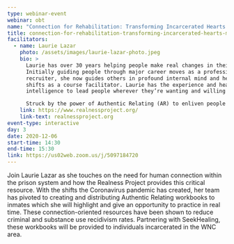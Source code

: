 ```yaml
---
type: webinar-event
webinar: obt
name: "Connection for Rehabilitation: Transforming Incarcerated Hearts & Minds"
title: connection-for-rehabilitation-transforming-incarcerated-hearts-minds
facilitators:
  - name: Laurie Lazar
    photo: /assets/images/laurie-lazar-photo.jpeg
    bio: >
      Laurie has over 30 years helping people make real changes in their lives.
      Initially guiding people through major career moves as a professional
      recruiter, she now guides others in profound internal mind and heart
      shifts as a course facilitator. Laurie has the experience and heart
      intelligence to lead people wherever they’re wanting and willing to go.

      Struck by the power of Authentic Relating (AR) to enliven people and reconnect them with their true authentic expression, Laurie co-founded a nonprofit bringing two-day intensive AR workshops to prisons across Colorado. Why prisons? Because she’s committed to shining the light of dignity on the shadows shame, fear and degradation. Laurie’s vision is to bring about a world of healthy, connected humans - freed-up from the bondage of the past and turned on to the wonder of life, closing the gap between our human condition and our human potential.
    link: https://www.realnessproject.org/
    link-text: realnessproject.org
event-type: interactive
day: 3
date: 2020-12-06
start-time: 14:30
end-time: 15:30
link: https://us02web.zoom.us/j/5097184720
---
```


Join Laurie Lazar as she touches on the need for human connection within the prison system and how the Realness Project provides this critical resource. With the shifts the Coronavirus pandemic has created, her team has pivoted to creating and distributing Authentic Relating workbooks to inmates which she will highlight and give an opportunity to practice in real time. These connection-oriented resources have been shown to reduce criminal and substance use recidivism rates. Partnering with SeekHealing, these workbooks will be provided to individuals incarcerated in the WNC area.
